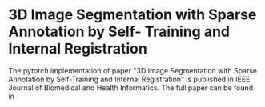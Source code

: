 # 3D Image Segmentation with Sparse Annotation by Self- Training and Internal Registration


The pytorch implementation of paper "3D Image Segmentation with Sparse Annotation by Self-Training and Internal Registration" is published in IEEE Journal of Biomedical and Health Informatics. 
The full paper can be found in 
